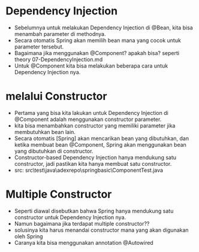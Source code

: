 # Dependency Injection
- Sebelumnya untuk melakukan Dependency Injection di @Bean, kita bisa menambah parameter di methodnya.
- Secara otomatis Spring akan memilih bean mana yang cocok untuk parameter tersebut.
- Bagaimana jika menggunakan @Component? apakah bisa? seperti theory 07-DependencyInjection.md
- Untuk @Component kita bisa melakukan beberapa cara untuk Dependency Injection nya.

# melalui Constructor
- Pertama yang bisa kita lakukan untuk Dependency Injection di @Component adalah menggunakan constructor parameter.
- kita bisa menambahkan constructor yang memiliki parameter jika membutuhkan bean lain.
- Secara otomatis [Spring] akan mencarikan bean yang dibutuhkan, dan ketika membuat bean @Component,
    Spring akan menggunakan bean yang dibutuhkan di constructor.
- Constructor-based Dependency Injection hanya mendukung satu constructor, jadi pastikan kita 
    hanya membuat satu constructor.
- src:
    src\test\java\adexrepo\springbasic\ComponentTest.java

# Multiple Constructor
- Seperti diawal disebutkan bahwa Spring hanya mendukung satu constructor untuk Dependency Injection nya.
- Namun bagaimana jika terdapat multiple constructor??
- solusinya kita harus menandai constructor mana yang akan digunakan oleh Spring
- Caranya kita bisa menggunakan annotation @Autowired